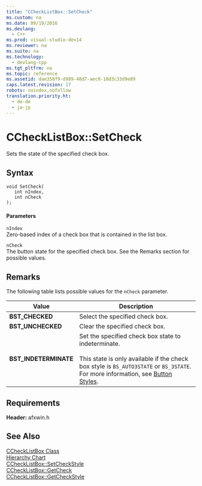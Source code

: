 ```yaml
---
title: "CCheckListBox::SetCheck"
ms.custom: na
ms.date: 09/19/2016
ms.devlang: 
  - C++
ms.prod: visual-studio-dev14
ms.reviewer: na
ms.suite: na
ms.technology: 
  - devlang-cpp
ms.tgt_pltfrm: na
ms.topic: reference
ms.assetid: dae358f9-d989-48d7-aec0-18d3c33d9e89
caps.latest.revision: 17
robots: noindex,nofollow
translation.priority.ht: 
  - de-de
  - ja-jp
---
```

# CCheckListBox::SetCheck
Sets the state of the specified check box.  
  
## Syntax  
  
```  
void SetCheck(  
   int nIndex,  
   int nCheck   
);  
```  
  
#### Parameters  
 `nIndex`  
 Zero-based index of a check box that is contained in the list box.  
  
 `nCheck`  
 The button state for the specified check box. See the Remarks section for possible values.  
  
## Remarks  
 The following table lists possible values for the `nCheck` parameter.  
  
|Value|Description|  
|-----------|-----------------|  
|**BST_CHECKED**|Select the specified check box.|  
|**BST_UNCHECKED**|Clear the specified check box.|  
|**BST_INDETERMINATE**|Set the specified check box state to indeterminate.<br /><br /> This state is only available if the check box style is `BS_AUTO3STATE` or `BS_3STATE`. For more information, see [Button Styles](../vs140/Button-Styles.md).|  
  
## Requirements  
 **Header:** afxwin.h  
  
## See Also  
 [CCheckListBox Class](../vs140/CCheckListBox-Class.md)   
 [Hierarchy Chart](../vs140/Hierarchy-Chart.md)   
 [CCheckListBox::SetCheckStyle](../vs140/CCheckListBox--SetCheckStyle.md)   
 [CCheckListBox::GetCheck](../vs140/CCheckListBox--GetCheck.md)   
 [CCheckListBox::GetCheckStyle](../vs140/CCheckListBox--GetCheckStyle.md)